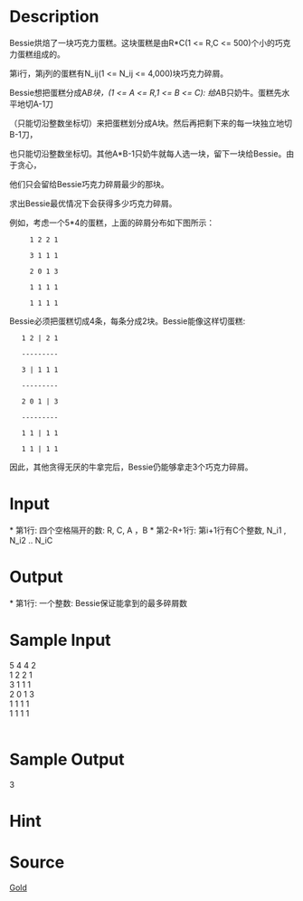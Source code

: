 
# Description

<div class="content">Bessie烘焙了一块巧克力蛋糕。这块蛋糕是由R*C(1 &lt;= R,C &lt;= 500)个小的巧克力蛋糕组成的。

第i行，第j列的蛋糕有N_ij(1 &lt;= N_ij &lt;= 4,000)块巧克力碎屑。

Bessie想把蛋糕分成A*B块，(1 &lt;= A &lt;= R,1 &lt;= B &lt;= C): 给A*B只奶牛。蛋糕先水平地切A-1刀

（只能切沿整数坐标切）来把蛋糕划分成A块。然后再把剩下来的每一块独立地切B-1刀，

也只能切沿整数坐标切。其他A*B-1只奶牛就每人选一块，留下一块给Bessie。由于贪心，

他们只会留给Bessie巧克力碎屑最少的那块。

求出Bessie最优情况下会获得多少巧克力碎屑。

例如，考虑一个5*4的蛋糕，上面的碎屑分布如下图所示：

         1 2 2 1

         3 1 1 1

         2 0 1 3

         1 1 1 1

         1 1 1 1

Bessie必须把蛋糕切成4条，每条分成2块。Bessie能像这样切蛋糕:

       1 2 | 2 1

       ---------

       3 | 1 1 1

       ---------

       2 0 1 | 3

       ---------

       1 1 | 1 1

       1 1 | 1 1

因此，其他贪得无厌的牛拿完后，Bessie仍能够拿走3个巧克力碎屑。
</div>

# Input

<div class="content">* 第1行: 四个空格隔开的数: R, C, A ，B
* 第2-R+1行: 第i+1行有C个整数, N_i1 , N_i2 .. N_iC
</div>

# Output

<div class="content">* 第1行: 一个整数: Bessie保证能拿到的最多碎屑数
</div>

# Sample Input

<div class="content"><span class="sampledata">5 4 4 2<br/>
1 2 2 1<br/>
3 1 1 1<br/>
2 0 1 3<br/>
1 1 1 1<br/>
1 1 1 1<br/>
<br/>
</span></div>

# Sample Output

<div class="content"><span class="sampledata">3<br/>
</span></div>

# Hint

<div class="content"><p></p></div>

# Source

<div class="content"><p><a href="problemset.php?search=Gold">Gold</a></p></div>

